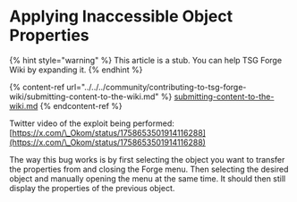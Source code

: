 # Applying Inaccessible Object Properties

{% hint style="warning" %}
This article is a stub. You can help TSG Forge Wiki by expanding it.
{% endhint %}

{% content-ref url="../../../community/contributing-to-tsg-forge-wiki/submitting-content-to-the-wiki.md" %}
[submitting-content-to-the-wiki.md](../../../community/contributing-to-tsg-forge-wiki/submitting-content-to-the-wiki.md)
{% endcontent-ref %}

Twitter video of the exploit being performed: [https://x.com/\_Okom/status/1758653501914116288](https://x.com/\_Okom/status/1758653501914116288)

The way this bug works is by first selecting the object you want to transfer the properties from and closing the Forge menu. Then selecting the desired object and manually opening the menu at the same time. It should then still display the properties of the previous object.
